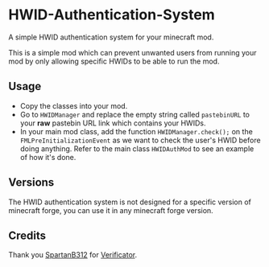 # HWID-Authentication-System
A simple HWID authentication system for your minecraft mod.

This is a simple mod which can prevent unwanted users from running your mod by only allowing specific HWIDs to be able to run the mod.

## Usage

- Copy the classes into your mod.
- Go to `HWIDManager` and replace the empty string called `pastebinURL` to your **raw** pastebin URL link which contains your HWIDs.
- In your main mod class, add the function `HWIDManager.check();` on the `FMLPreInitializationEvent` as we want to check the user's HWID before doing anything. Refer to the main class `HWIDAuthMod` to see an example of how it's done.

## Versions
The HWID authentication system is not designed for a specific version of minecraft forge, you can use it in any minecraft forge version. 

## Credits

Thank you [SpartanB312](https://github.com/SpartanB312) for [Verificator](https://github.com/SpartanB312/Verificator).
